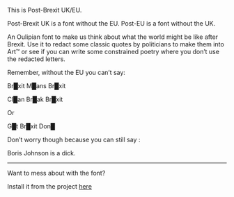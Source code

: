 This is Post-Brexit UK/EU.

Post-Brexit UK is a font without the EU. Post-EU is a font without the UK.

An Oulipian font to make us think about what the world might be like after Brexit.
Use it to redact some classic quotes by politicians to make them into Art™ or see if you can write some constrained poetry where you don’t use the redacted letters.

Remember, without the EU you can’t say: 

Br█xit M█ans Br█xit

Cl█an Br█ak Br█xit 

Or 

G█t Br█xit Don█


Don’t worry though because you can still say : 

Boris Johnson is a dick.



---




Want to mess about with the font?


Install it from the project [here](https://github.com/miranda-evans/Post-Brexit-Fonts)

